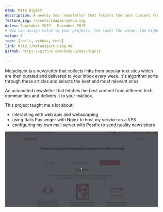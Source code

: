 ```yaml
---
name: Meta Digest
description: A weekly tech newsletter that fetches the best content from sites like hacker news, lobste.rs and dev.to
feature_img: /assets/images/synop.svg
dates: September 2019 - December 2019
# You can assign value to your projects, the lower the value, the higher the project will be
value: 4
tags: [rails, webdev, tech]
link: http://metadigest.uzpg.me   
github: https://github.com/Uzay-G/metadigest

---
```


Metadigest is a newsletter that collects links from popular text sites which are then curated and delivered to your inbox every week. It's algorithm sorts through these articles and selects the best and most relevant ones

An automated newsletter that fetches the best content from different tech communities and delivers it to your mailbox.


This project taught me a lot about:

- interacting with web apis and webscraping
- using Rails Passenger with Nginx to host my service on a VPS
- configuring my own mail server with Postfix to send quality newsletters

![meta demo](/assets/images/metadigest.gif)